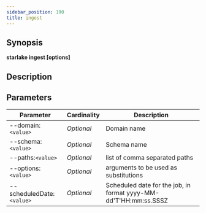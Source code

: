 ```yaml
---
sidebar_position: 190
title: ingest
---
```



## Synopsis

**starlake ingest [options]**

## Description


## Parameters

Parameter|Cardinality|Description
---|---|---
--domain:`<value>`|*Optional*|Domain name
--schema:`<value>`|*Optional*|Schema name
--paths:`<value>`|*Optional*|list of comma separated paths
--options:`<value>`|*Optional*|arguments to be used as substitutions
--scheduledDate:`<value>`|*Optional*|Scheduled date for the job, in format yyyy-MM-dd'T'HH:mm:ss.SSSZ
